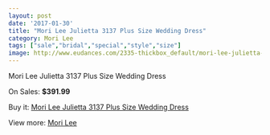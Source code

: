 ```yaml
---
layout: post
date: '2017-01-30'
title: "Mori Lee Julietta 3137 Plus Size Wedding Dress"
category: Mori Lee
tags: ["sale","bridal","special","style","size"]
image: http://www.eudances.com/2335-thickbox_default/mori-lee-julietta-3137-plus-size-wedding-dress.jpg
---
```

Mori Lee Julietta 3137 Plus Size Wedding Dress

On Sales: **$391.99**
<a href="https://www.eudances.com/en/mori-lee/778-mori-lee-julietta-3137-plus-size-wedding-dress.html"><amp-img layout="responsive" width="600" height="600" src="//www.eudances.com/2335-thickbox_default/mori-lee-julietta-3137-plus-size-wedding-dress.jpg" alt="Mori Lee Julietta 3137 Plus Size Wedding Dress 0" /></a>
<a href="https://www.eudances.com/en/mori-lee/778-mori-lee-julietta-3137-plus-size-wedding-dress.html"><amp-img layout="responsive" width="600" height="600" src="//www.eudances.com/2337-thickbox_default/mori-lee-julietta-3137-plus-size-wedding-dress.jpg" alt="Mori Lee Julietta 3137 Plus Size Wedding Dress 1" /></a>
<a href="https://www.eudances.com/en/mori-lee/778-mori-lee-julietta-3137-plus-size-wedding-dress.html"><amp-img layout="responsive" width="600" height="600" src="//www.eudances.com/2336-thickbox_default/mori-lee-julietta-3137-plus-size-wedding-dress.jpg" alt="Mori Lee Julietta 3137 Plus Size Wedding Dress 2" /></a>

Buy it: [Mori Lee Julietta 3137 Plus Size Wedding Dress](https://www.eudances.com/en/mori-lee/778-mori-lee-julietta-3137-plus-size-wedding-dress.html "Mori Lee Julietta 3137 Plus Size Wedding Dress")

View more: [Mori Lee](https://www.eudances.com/en/9-mori-lee "Mori Lee")